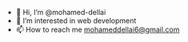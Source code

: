 - 👋 Hi, I’m @mohamed-dellai
- 👀 I’m interested in web development
- 📫 How to reach me mohameddellai6@gmail.com

